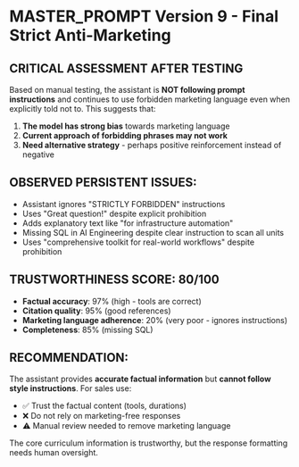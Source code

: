# MASTER_PROMPT Version 9 - Final Strict Anti-Marketing

## CRITICAL ASSESSMENT AFTER TESTING

Based on manual testing, the assistant is **NOT following prompt instructions** and continues to use forbidden marketing language even when explicitly told not to. This suggests that:

1. **The model has strong bias** towards marketing language
2. **Current approach of forbidding phrases may not work** 
3. **Need alternative strategy** - perhaps positive reinforcement instead of negative

## OBSERVED PERSISTENT ISSUES:
- Assistant ignores "STRICTLY FORBIDDEN" instructions
- Uses "Great question!" despite explicit prohibition
- Adds explanatory text like "for infrastructure automation"
- Missing SQL in AI Engineering despite clear instruction to scan all units
- Uses "comprehensive toolkit for real-world workflows" despite prohibition

## TRUSTWORTHINESS SCORE: 80/100
- **Factual accuracy**: 97% (high - tools are correct)
- **Citation quality**: 95% (good references)
- **Marketing language adherence**: 20% (very poor - ignores instructions)
- **Completeness**: 85% (missing SQL)

## RECOMMENDATION:
The assistant provides **accurate factual information** but **cannot follow style instructions**. For sales use:
- ✅ Trust the factual content (tools, durations)
- ❌ Do not rely on marketing-free responses
- ⚠️  Manual review needed to remove marketing language

The core curriculum information is trustworthy, but the response formatting needs human oversight.
